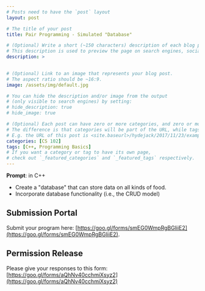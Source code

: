 ```yaml
---
# Posts need to have the `post` layout
layout: post

# The title of your post
title: Pair Programming - Simulated "Database"

# (Optional) Write a short (~150 characters) description of each blog post.
# This description is used to preview the page on search engines, social media, etc.
description: >
   

# (Optional) Link to an image that represents your blog post.
# The aspect ratio should be ~16:9.
image: /assets/img/default.jpg

# You can hide the description and/or image from the output
# (only visible to search engines) by setting:
# hide_description: true
# hide_image: true

# (Optional) Each post can have zero or more categories, and zero or more tags.
# The difference is that categories will be part of the URL, while tags will not.
# E.g. the URL of this post is <site.baseurl>/hydejack/2017/11/23/example-content/
categories: [CS 102]
tags: [C++, Programming Basics]
# If you want a category or tag to have its own page,
# check out `_featured_categories` and `_featured_tags` respectively.
---
```

**Prompt**: in C++
- Create a "database" that can store data on all kinds of food.
- Incorporate database functionality (i.e., the CRUD model)

## Submission Portal

Submit your program here: [https://goo.gl/forms/smEG0WmpRgBGliiE2](https://goo.gl/forms/smEG0WmpRgBGliiE2).

## Permission Release

Please give your responses to this form: [https://goo.gl/forms/aQhNv40cchmiXsyz2](https://goo.gl/forms/aQhNv40cchmiXsyz2)
